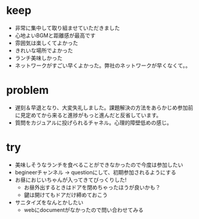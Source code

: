 # keep

- 非常に集中して取り組ませていただきました
- 心地よいBGMと距離感が最高です
- 雰囲気は楽しくてよかった
- きれいな場所でよかった
- ランチ美味しかった
- ネットワークがすごい早くよかった。弊社のネットワークが早くなくて。。

# problem

- 遅刻＆早退となり、大変失礼しました。課題解決の方法をあらかじめ参加前に見定めてから来ると進捗がもっと進んだと反省しています。
- 質問をカジュアルに投げられるチャネル。心理的障壁低めの感じ。

# try

- 美味しそうなランチを食べることができなかったので今度は参加したい
- begineerチャンネル -> questionにして、初期参加されるようにする
- お昼におじいちゃんが入ってきてびっくりした!
  - お昼外出するときはドアを閉めちゃったほうが良いかも？
  - 鍵は開けてもドアだけ締めておこう
- サニタイズをなんとかしたい
  - webにdocumentがなかったので問い合わせてみる
